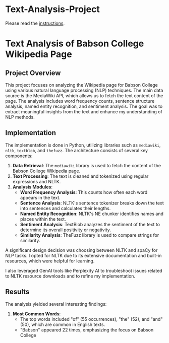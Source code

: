# Text-Analysis-Project

Please read the [instructions](instructions.md).

# Text Analysis of Babson College Wikipedia Page

## Project Overview

This project focuses on analyzing the Wikipedia page for Babson College using various natural language processing (NLP) techniques. The main data source is the MediaWiki API, which allows us to fetch the text content of the page. The analysis includes word frequency counts, sentence structure analysis, named entity recognition, and sentiment analysis. The goal was to extract meaningful insights from the text and enhance my understanding of NLP methods.

## Implementation

The implementation is done in Python, utilizing libraries such as `mediawiki`, `nltk`, `textblob`, and `thefuzz`. The architecture consists of several key components:

1. **Data Retrieval**: The `mediawiki` library is used to fetch the content of the Babson College Wikipedia page.
2. **Text Processing**: The text is cleaned and tokenized using regular expressions and NLTK.
3. **Analysis Modules**:
   - **Word Frequency Analysis**: This counts how often each word appears in the text.
   - **Sentence Analysis**: NLTK's sentence tokenizer breaks down the text into sentences and calculates their lengths.
   - **Named Entity Recognition**: NLTK's NE chunker identifies names and places within the text.
   - **Sentiment Analysis**: TextBlob analyzes the sentiment of the text to determine its overall positivity or negativity.
   - **Similarity Analysis**: TheFuzz library is used to compare strings for similarity.

A significant design decision was choosing between NLTK and spaCy for NLP tasks. I opted for NLTK due to its extensive documentation and built-in resources, which were helpful for learning.

I also leveraged GenAI tools like Perplexity AI to troubleshoot issues related to NLTK resource downloads and to refine my implementation.

## Results

The analysis yielded several interesting findings:

1. **Most Common Words**:
   - The top words included "of" (55 occurrences), "the" (52), and "and" (50), which are common in English texts.
   - "Babson" appeared 22 times, emphasizing the focus on Babson College